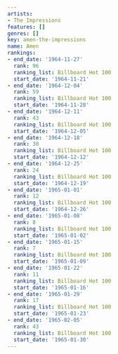 ```yaml
---
artists:
- The Impressions
features: []
genres: []
key: amen-the-impressions
name: Amen
rankings:
- end_date: '1964-11-27'
  rank: 96
  ranking_list: Billboard Hot 100
  start_date: '1964-11-21'
- end_date: '1964-12-04'
  rank: 59
  ranking_list: Billboard Hot 100
  start_date: '1964-11-28'
- end_date: '1964-12-11'
  rank: 43
  ranking_list: Billboard Hot 100
  start_date: '1964-12-05'
- end_date: '1964-12-18'
  rank: 30
  ranking_list: Billboard Hot 100
  start_date: '1964-12-12'
- end_date: '1964-12-25'
  rank: 24
  ranking_list: Billboard Hot 100
  start_date: '1964-12-19'
- end_date: '1965-01-01'
  rank: 12
  ranking_list: Billboard Hot 100
  start_date: '1964-12-26'
- end_date: '1965-01-08'
  rank: 8
  ranking_list: Billboard Hot 100
  start_date: '1965-01-02'
- end_date: '1965-01-15'
  rank: 7
  ranking_list: Billboard Hot 100
  start_date: '1965-01-09'
- end_date: '1965-01-22'
  rank: 11
  ranking_list: Billboard Hot 100
  start_date: '1965-01-16'
- end_date: '1965-01-29'
  rank: 17
  ranking_list: Billboard Hot 100
  start_date: '1965-01-23'
- end_date: '1965-02-05'
  rank: 43
  ranking_list: Billboard Hot 100
  start_date: '1965-01-30'
---
```


